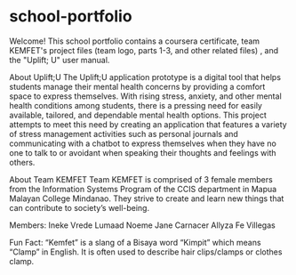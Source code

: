 # school-portfolio
Welcome!
This school portfolio contains a coursera certificate, team KEMFET's project files (team logo, parts 1-3, and other related files) , and the "Uplift; U" user manual.

About Uplift;U
The Uplift;U application prototype is a digital tool that helps students manage their mental health concerns by providing a comfort space to express themselves. With rising stress, anxiety, and other mental health conditions among students, there is a pressing need for easily available, tailored, and dependable mental health options. This project attempts to meet this need by creating an application that features a variety of stress management activities such as personal journals and communicating with a chatbot to express themselves when they have no one to talk to or avoidant when speaking their thoughts and feelings with others.

About Team KEMFET
Team KEMFET is comprised of 3 female members from the Information Systems Program of the CCIS department in Mapua Malayan College Mindanao. They strive to create and learn new things that can contribute to society’s well-being.

Members:
Ineke Vrede Lumaad
Noeme Jane Carnacer
Allyza Fe Villegas

Fun Fact: “Kemfet” is a slang of a Bisaya word “Kimpit” which means “Clamp” in English. It is often used to describe hair clips/clamps or clothes clamp.
